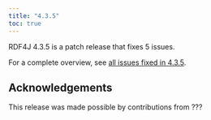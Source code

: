 ```yaml
---
title: "4.3.5"
toc: true
---
```

RDF4J 4.3.5 is a patch release that fixes 5 issues.

For a complete overview, see [all issues fixed in 4.3.5](https://github.com/eclipse/rdf4j/milestone/98?closed=1).

## Acknowledgements

This release was made possible by contributions from ???
